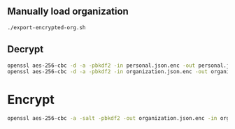 ## Manually load organization

```bash
./export-encrypted-org.sh
```

## Decrypt

```bash
openssl aes-256-cbc -d -a -pbkdf2 -in personal.json.enc -out personal.json
openssl aes-256-cbc -d -a -pbkdf2 -in organization.json.enc -out organization.json
```

# Encrypt

```bash
openssl aes-256-cbc -a -salt -pbkdf2 -out organization.json.enc -in organization.json.orig
```
